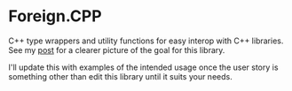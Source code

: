 Foreign.CPP
===========

C++ type wrappers and utility functions for easy interop with C++ libraries. See my 
[post](www.acomar.net/posts/2014-04-25-Foreign-CPP-Useful-Types-For-CPP-Interop.html) for a clearer picture of
the goal for this library.

I'll update this with examples of the intended usage once the user story is something other than edit this library
until it suits your needs. 
